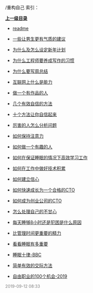 /重构自己 索引：


**[上一级目录](/index.md)**

- [readme](/重构自己/readme.md)

- [一些让男生更有气质的建议](/重构自己/一些让男生更有气质的建议.md)

- [为什么及怎么设定新年计划](/重构自己/为什么及怎么设定新年计划.md)

- [为什么工程师要养成写作的习惯](/重构自己/为什么工程师要养成写作的习惯.md)

- [为什么要写周总结](/重构自己/为什么要写周总结.md)

- [互联网上什么是能力](/重构自己/互联网上什么是能力.md)

- [做一个有作品的人](/重构自己/做一个有作品的人.md)

- [几个有效自信的方法](/重构自己/几个有效自信的方法.md)

- [十个方法让你自信起来](/重构自己/十个方法让你自信起来.md)

- [厉害的人怎么分析问题](/重构自己/厉害的人怎么分析问题.md)

- [如何保持注意力](/重构自己/如何保持注意力.md)

- [如何做一个有趣的人](/重构自己/如何做一个有趣的人.md)

- [如何在保证睡眠的情况下高效学习工作](/重构自己/如何在保证睡眠的情况下高效学习工作.md)

- [如何在工作中做好技术积累](/重构自己/如何在工作中做好技术积累.md)

- [如何建立信心](/重构自己/如何建立信心.md)

- [如何快速成长为一个合格的CTO](/重构自己/如何快速成长为一个合格的CTO.md)

- [如何成为创业公司的CTO](/重构自己/如何成为创业公司的CTO.md)

- [怎么处理自己的不甘心](/重构自己/怎么处理自己的不甘心.md)

- [每天睡够8小时还是犯困是什么原因](/重构自己/每天睡够8小时还是犯困是什么原因.md)

- [比管理时间更重要的精力](/重构自己/比管理时间更重要的精力.md)

- [看看睡眠有多重要](/重构自己/看看睡眠有多重要.md)

- [睡眠十律-BBC](/重构自己/睡眠十律-BBC.md)

- [简单有效的交际方法](/重构自己/简单有效的交际方法.md)

- [自由职业的100个机会-2019](/重构自己/自由职业的100个机会-2019.md)


<font size=2 color='grey'> 2019-09-12 08:33 </font>
